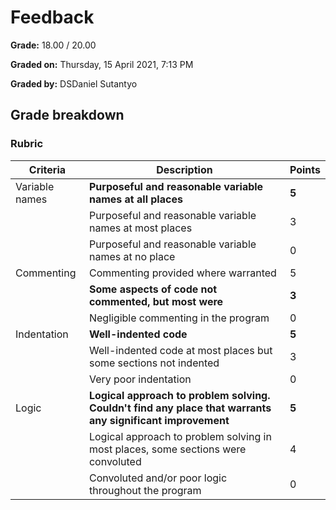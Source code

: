 # Feedback

**Grade:** 18.00 / 20.00

**Graded on:** Thursday, 15 April 2021, 7:13 PM

**Graded by:** DSDaniel Sutantyo

## Grade breakdown

### Rubric

| Criteria       | Description                                                                                      | Points |
|----------------|--------------------------------------------------------------------------------------------------|--------|
| Variable names | **Purposeful and reasonable variable names at all places**                                           | **5**      |
|                | Purposeful and reasonable variable names at most places                                          | 3      |
|                | Purposeful and reasonable variable names at no place                                              | 0      |
| Commenting     | Commenting provided where warranted                                                              | 5      |
|                | **Some aspects of code not commented, but most were**                                                 | **3**      |
|                | Negligible commenting in the program                                                              | 0      |
| Indentation    | **Well-indented code**                                                                               | **5**      |
|                | Well-indented code at most places but some sections not indented                                 | 3      |
|                | Very poor indentation                                                                            | 0      |
| Logic          | **Logical approach to problem solving. Couldn't find any place that warrants any significant improvement** | **5**      |
|                | Logical approach to problem solving in most places, some sections were convoluted                 | 4      |
|                | Convoluted and/or poor logic throughout the program                                               | 0      |
